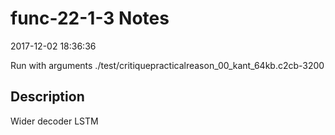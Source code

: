 # func-22-1-3 Notes

2017-12-02 18:36:36

Run with arguments ./test/critiquepracticalreason_00_kant_64kb.c2cb-3200 

## Description

Wider decoder LSTM
